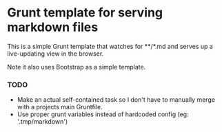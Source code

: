 # Grunt template for serving markdown files

This is a simple Grunt template that watches for **/*.md and serves up a live-updating view in the browser.

Note it also uses Bootstrap as a simple template.

### TODO

* Make an actual self-contained task so I don't have to manually merge with a projects main Gruntfile.
* Use proper grunt variables instead of hardcoded config (eg: '.tmp/markdown')
